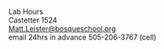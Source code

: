 Lab Hours<br>
Castetter 1524<br>
Matt.Leister@bosqueschool.org<br>
email 24hrs in advance
505-206-3767 (cell)
